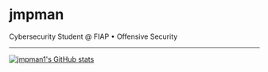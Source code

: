 # jmpman

Cybersecurity Student @ FIAP • Offensive Security 

---------------------------------------------------------

[![jmpman1's GitHub stats](https://github-readme-stats.vercel.app/api?username=jmpman1)](https://github.com/anuraghazra/github-readme-stats)
